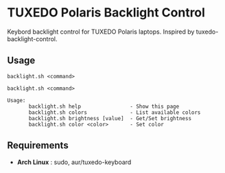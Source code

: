 # TUXEDO Polaris Backlight Control
Keybord backlight control for TUXEDO Polaris laptops.
Inspired by tuxedo-backlight-control.

## Usage
```
backlight.sh <command>
```

```
backlight.sh <command>

Usage:
       backlight.sh help                - Show this page
       backlight.sh colors              - List available colors
       backlight.sh brightness [value]  - Get/Set brightness
       backlight.sh color <color>       - Set color
```

## Requirements
* **Arch Linux** : sudo, aur/tuxedo-keyboard
